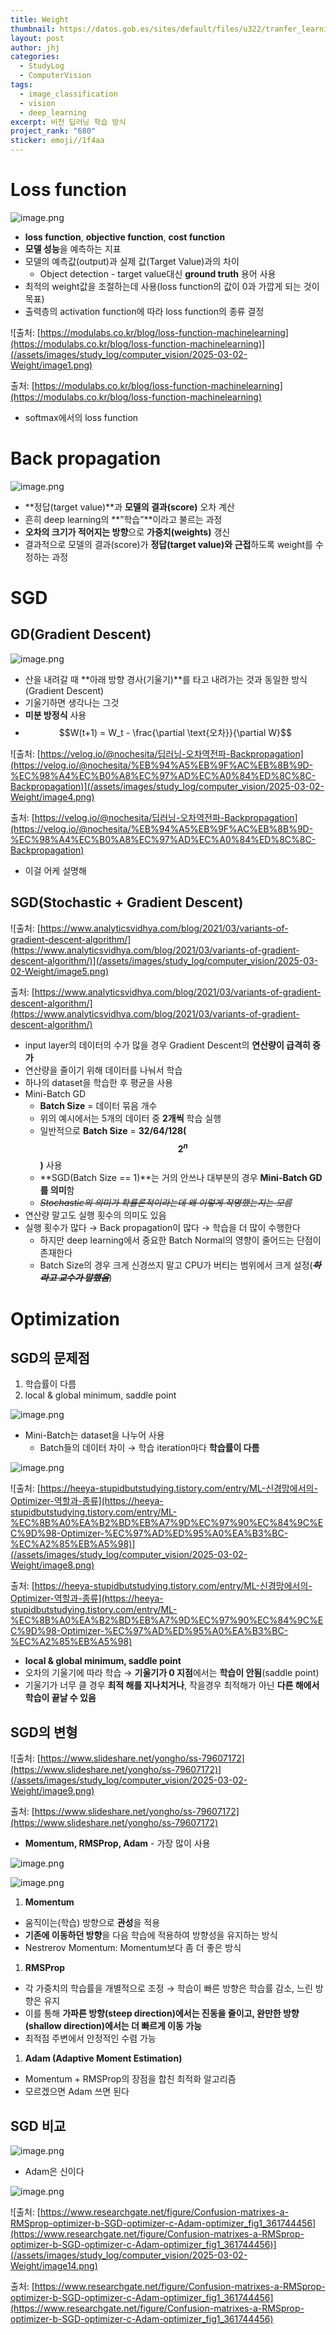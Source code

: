 ```yaml
---
title: Weight
thumbnail: https://datos.gob.es/sites/default/files/u322/tranfer_learning.jpg
layout: post
author: jhj
categories:
  - StudyLog
  - ComputerVision
tags:
  - image_classification
  - vision
  - deep_learning
excerpt: 비전 딥러닝 학습 방식
project_rank: "680"
sticker: emoji//1f4aa
---
```


# Loss function

![image.png](/assets/images/study_log/computer_vision/2025-03-02-Weight/image.png)

- **loss function**, **objective function**, **cost function**
- **모델 성능**을 예측하는 지표
- 모델의 예측값(output)과 실제 값(Target Value)과의 차이
    - Object detection - target value대신 **ground truth** 용어 사용
- 최적의 weight값을 조절하는데 사용(loss function의 값이 0과 가깝게 되는 것이 목표)
- 출력층의 activation function에 따라 loss function의 종류 결정

![출처: [https://modulabs.co.kr/blog/loss-function-machinelearning](https://modulabs.co.kr/blog/loss-function-machinelearning)](/assets/images/study_log/computer_vision/2025-03-02-Weight/image1.png)

출처: [https://modulabs.co.kr/blog/loss-function-machinelearning](https://modulabs.co.kr/blog/loss-function-machinelearning)

- softmax에서의 loss function

# Back propagation

![image.png](/assets/images/study_log/computer_vision/2025-03-02-Weight/image2.png)

- **정답(target value)**과 **모델의 결과(score)** 오차 계산
- 흔히 deep learning의 **”학습”**이라고 불르는 과정
- **오차의 크기가 적어지는 방향**으로 **가중치(weights)** 갱신
- 결과적으로 모델의 결과(score)가 **정답(target value)와 근접**하도록 weight를 수정하는 과정

# SGD

## GD(Gradient Descent)

![image.png](/assets/images/study_log/computer_vision/2025-03-02-Weight/image3.png)

- 산을 내려갈 때 **아래 방향 경사(기울기)**를 타고 내려가는 것과 동일한 방식(Gradient Descent)
- 기울기하면 생각나는 그것
- **미분 방정식** 사용
- $$W(t+1) = W_t - \frac{\partial \text{오차}}{\partial W}$$

![출처: [https://velog.io/@nochesita/딥러닝-오차역전파-Backpropagation](https://velog.io/@nochesita/%EB%94%A5%EB%9F%AC%EB%8B%9D-%EC%98%A4%EC%B0%A8%EC%97%AD%EC%A0%84%ED%8C%8C-Backpropagation)](/assets/images/study_log/computer_vision/2025-03-02-Weight/image4.png)

출처: [https://velog.io/@nochesita/딥러닝-오차역전파-Backpropagation](https://velog.io/@nochesita/%EB%94%A5%EB%9F%AC%EB%8B%9D-%EC%98%A4%EC%B0%A8%EC%97%AD%EC%A0%84%ED%8C%8C-Backpropagation)

- 이걸 어케 설명해

## SGD(Stochastic + Gradient Descent)

![출처: [https://www.analyticsvidhya.com/blog/2021/03/variants-of-gradient-descent-algorithm/](https://www.analyticsvidhya.com/blog/2021/03/variants-of-gradient-descent-algorithm/)](/assets/images/study_log/computer_vision/2025-03-02-Weight/image5.png)

출처: [https://www.analyticsvidhya.com/blog/2021/03/variants-of-gradient-descent-algorithm/](https://www.analyticsvidhya.com/blog/2021/03/variants-of-gradient-descent-algorithm/)

- input layer의 데이터의 수가 많을 경우 Gradient Descent의 **연산량이 급격히 증가**
- 연산량을 줄이기 위해 데이터를 나눠서 학습
- 하나의 dataset을 학습한 후 평균을 사용
- Mini-Batch GD
    - **Batch Size** = 데이터 묶음 개수
    - 위의 예시에서는 5개의 데이터 중 **2개씩** 학습 실행
    - 일반적으로 **Batch Size** = **32/64/128($$2^n$$)** 사용
    - **SGD(Batch Size == 1)**는 거의 안쓰나 대부분의 경우 **Mini-Batch GD를 의미**함
    - *~~Stochastic의 의미가 확률론적이라는데 왜 이렇게 작명했는지는 모름~~*
- 연산량 말고도 실행 횟수의 의미도 있음
- 실행 횟수가 많다 → Back propagation이 많다 → 학습을 더 많이 수행한다
    - 하지만 deep learning에서 중요한 Batch Normal의 영향이 줄어드는 단점이 존재한다
    - Batch Size의 경우 크게 신경쓰지 말고 CPU가 버티는 범위에서 크게 설정(***~~하라고 교수가 말했음~~***)

# Optimization

## SGD의 문제점

1. 학습률이 다름
2. local & global minimum, saddle point

![image.png](/assets/images/study_log/computer_vision/2025-03-02-Weight/image6.png)

- Mini-Batch는 dataset을 나누어 사용
    - Batch들의 데이터 차이 → 학습 iteration마다 **학습률이 다름**

![image.png](/assets/images/study_log/computer_vision/2025-03-02-Weight/image7.png)

![출처: [https://heeya-stupidbutstudying.tistory.com/entry/ML-신경망에서의-Optimizer-역할과-종류](https://heeya-stupidbutstudying.tistory.com/entry/ML-%EC%8B%A0%EA%B2%BD%EB%A7%9D%EC%97%90%EC%84%9C%EC%9D%98-Optimizer-%EC%97%AD%ED%95%A0%EA%B3%BC-%EC%A2%85%EB%A5%98)](/assets/images/study_log/computer_vision/2025-03-02-Weight/image8.png)

출처: [https://heeya-stupidbutstudying.tistory.com/entry/ML-신경망에서의-Optimizer-역할과-종류](https://heeya-stupidbutstudying.tistory.com/entry/ML-%EC%8B%A0%EA%B2%BD%EB%A7%9D%EC%97%90%EC%84%9C%EC%9D%98-Optimizer-%EC%97%AD%ED%95%A0%EA%B3%BC-%EC%A2%85%EB%A5%98)

- **local & global minimum, saddle point**
- 오차의 기울기에 따라 학습 → **기울기가 0 지점**에서는 **학습이 안됨**(saddle point)
- 기울기가 너무 클 경우 **최적 해를 지나치거나**, 작을경우 최적해가 아닌 **다른 해에서 학습이 끝날 수 있음**

## SGD의 변형

![출처: [https://www.slideshare.net/yongho/ss-79607172](https://www.slideshare.net/yongho/ss-79607172)](/assets/images/study_log/computer_vision/2025-03-02-Weight/image9.png)

출처: [https://www.slideshare.net/yongho/ss-79607172](https://www.slideshare.net/yongho/ss-79607172)

- **Momentum, RMSProp, Adam** - 가장 많이 사용

![image.png](/assets/images/study_log/computer_vision/2025-03-02-Weight/image10.png)

![image.png](/assets/images/study_log/computer_vision/2025-03-02-Weight/image11.png)

1. **Momentum**
- 움직이는(학습) 방향으로 **관성**을 적용
- **기존에 이동하던 방향**을 다음 학습에 적용하여 방향성을 유지하는 방식
- Nestrerov Momentum: Momentum보다 좀 더 좋은 방식

1. **RMSProp**
- 각 가중치의 학습률을 개별적으로 조정 → 학습이 빠른 방향은 학습률 감소, 느린 방향은 유지
- 이를 통해 **가파른 방향(steep direction)에서는 진동을 줄이고, 완만한 방향(shallow direction)에서는 더 빠르게 이동 가능**
- 최적점 주변에서 안정적인 수렴 가능

1. **Adam (Adaptive Moment Estimation)**
- Momentum + RMSProp의 장점을 합친 최적화 알고리즘
- 모르겠으면 Adam 쓰면 된다

## SGD 비교

![image.png](/assets/images/study_log/computer_vision/2025-03-02-Weight/image12.png)

- Adam은 신이다

![image.png](/assets/images/study_log/computer_vision/2025-03-02-Weight/image13.png)

![출처: [https://www.researchgate.net/figure/Confusion-matrixes-a-RMSprop-optimizer-b-SGD-optimizer-c-Adam-optimizer_fig1_361744456](https://www.researchgate.net/figure/Confusion-matrixes-a-RMSprop-optimizer-b-SGD-optimizer-c-Adam-optimizer_fig1_361744456)](/assets/images/study_log/computer_vision/2025-03-02-Weight/image14.png)

출처: [https://www.researchgate.net/figure/Confusion-matrixes-a-RMSprop-optimizer-b-SGD-optimizer-c-Adam-optimizer_fig1_361744456](https://www.researchgate.net/figure/Confusion-matrixes-a-RMSprop-optimizer-b-SGD-optimizer-c-Adam-optimizer_fig1_361744456)